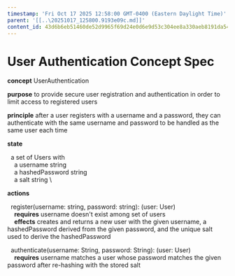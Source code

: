 ```yaml
---
timestamp: 'Fri Oct 17 2025 12:58:00 GMT-0400 (Eastern Daylight Time)'
parent: '[[..\20251017_125800.9193e09c.md]]'
content_id: 43d6b6eb51460de52d9965f69d24e0d6e9d53c304ee8a330aeb8191da5409780
---
```


# User Authentication Concept Spec

**concept** UserAuthentication

**purpose** to provide secure user registration and authentication in order to limit access to registered users

**principle** after a user registers with a username and a password, they can authenticate with the same username and password to be handled as the same user each time

**state**

  a set of Users with \
    a username string \
    a hashedPassword string \
    a salt string \\

**actions**

  register(username: string, password: string): (user: User) \
    **requires** username doesn't exist among set of users \
    **effects** creates and returns a new user with the given username, a hashedPassword derived from the given password, and the unique salt used to derive the hashedPassword

  authenticate(username: String, password: String): (user: User) \
    **requires** username matches a user whose password matches the given password after re-hashing with the stored salt
